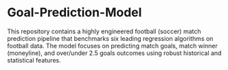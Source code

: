 # Goal-Prediction-Model
This repository contains a highly engineered football (soccer) match prediction pipeline that benchmarks six leading regression algorithms on football data. The model focuses on predicting match goals, match winner (moneyline), and over/under 2.5 goals outcomes using robust historical and statistical features.
